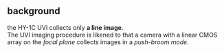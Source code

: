 ## background

the HY-1C UVI collects only **a line image**.  
The UVI imaging procedure is likened to that a camera with a linear CMOS array on the *focal plane* collects images in a *push-broom mode*.




